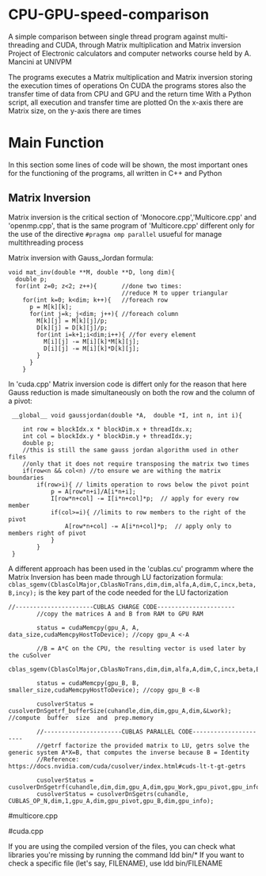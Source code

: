 # CPU-GPU-speed-comparison
A simple comparison between single thread program against multi-threading and CUDA, through Matrix multiplication and Matrix inversion
Project of Electronic calculators and computer networks course held by A. Mancini at UNIVPM 

The programs executes a Matrix multiplication and Matrix inversion storing the execution times of operations
On CUDA the programs stores also the transfer time of data from CPU and GPU and the return time
With a Python script, all execution and transfer time are plotted 
On the x-axis there are Matrix size, on the y-axis there are times

# Main Function
In this section some lines of code will be shown, the most important ones for the functioning of the programs, all written in C++ and Python


## Matrix Inversion
Matrix inversion is the critical section of 'Monocore.cpp','Multicore.cpp' and 'openmp.cpp', that is the same program of 'Multicore.cpp'
different only for the use of the directive `#pragma omp parallel` usueful for manage multithreading process

Matrix inversion with Gauss_Jordan formula: 
```
void mat_inv(double **M, double **D, long dim){
  double p;
  for(int z=0; z<2; z++){       //done two times:
                                //reduce M to upper triangular 
    for(int k=0; k<dim; k++){   //foreach row
      p = M[k][k];
      for(int j=k; j<dim; j++){ //foreach column
        M[k][j] = M[k][j]/p;
        D[k][j] = D[k][j]/p;
        for(int i=k+1;i<dim;i++){ //for every element
          M[i][j] -= M[i][k]*M[k][j];
          D[i][j] -= M[i][k]*D[k][j];
        }
      }
    }
```

In 'cuda.cpp' Matrix inversion code is differt only for the reason that here Gauss reduction is made simultaneously on both the row and the column of a pivot:


```
 __global__ void gaussjordan(double *A,  double *I, int n, int i){

    int row = blockIdx.x * blockDim.x + threadIdx.x;
    int col = blockIdx.y * blockDim.y + threadIdx.y;
    double p;
    //this is still the same gauss jordan algorithm used in other files
    //only that it does not require transposing the matrix two times
    if(row<n && col<n) //to ensure we are withing the matrix boundaries
        if(row>i){ // limits operation to rows below the pivot point
            p = A[row*n+i]/A[i*n+i];
            I[row*n+col] -= I[i*n+col]*p;  // apply for every row member
            if(col>=i){ //limits to row members to the right of the pivot
                A[row*n+col] -= A[i*n+col]*p;  // apply only to members right of pivot
            }
        }
 }
```


A different approach has been used in the 'cublas.cu' programm where the Matrix Inversion has been made through LU factorization formula:
`cblas_sgemv(CblasColMajor,CblasNoTrans,dim,dim,alfa,A,dim,C,incx,beta,B,incy);` is the key part of the code needed for the LU factorization


```
//----------------------CUBLAS CHARGE CODE----------------------
        //copy the matrices A and B from RAM to GPU RAM         

        status = cudaMemcpy(gpu_A, A, data_size,cudaMemcpyHostToDevice); //copy gpu_A <-A

        //B = A*C on the CPU, the resulting vector is used later by the cuSolver
        cblas_sgemv(CblasColMajor,CblasNoTrans,dim,dim,alfa,A,dim,C,incx,beta,B,incy);

        status = cudaMemcpy(gpu_B, B, smaller_size,cudaMemcpyHostToDevice); //copy gpu_B <-B

        cusolverStatus = cusolverDnSgetrf_bufferSize(cuhandle,dim,dim,gpu_A,dim,&Lwork); //compute  buffer  size  and  prep.memory

        //----------------------CUBLAS PARALLEL CODE----------------------
        //getrf factorize the provided matrix to LU, getrs solve the generic system A*X=B, that computes the inverse because B = Identity
        //Reference: https://docs.nvidia.com/cuda/cusolver/index.html#cuds-lt-t-gt-getrs

        cusolverStatus = cusolverDnSgetrf(cuhandle,dim,dim,gpu_A,dim,gpu_Work,gpu_pivot,gpu_info);
        cusolverStatus = cusolverDnSgetrs(cuhandle, CUBLAS_OP_N,dim,1,gpu_A,dim,gpu_pivot,gpu_B,dim,gpu_info);
```
 #multicore.cpp

 #cuda.cpp

If you are using the compiled version of the files, you can check what libraries you're missing by running the command
ldd bin/*
If you want to check a specific file (let's say, FILENAME), use
ldd bin/FILENAME
